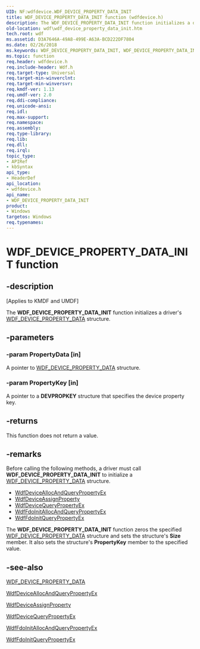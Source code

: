 ```yaml
---
UID: NF:wdfdevice.WDF_DEVICE_PROPERTY_DATA_INIT
title: WDF_DEVICE_PROPERTY_DATA_INIT function (wdfdevice.h)
description: The WDF_DEVICE_PROPERTY_DATA_INIT function initializes a driver's WDF_DEVICE_PROPERTY_DATA structure.
old-location: wdf\wdf_device_property_data_init.htm
tech.root: wdf
ms.assetid: D3A7646A-49A8-499E-A63A-BCD222DF7804
ms.date: 02/26/2018
ms.keywords: WDF_DEVICE_PROPERTY_DATA_INIT, WDF_DEVICE_PROPERTY_DATA_INIT function, wdf.wdf_device_property_data_init, wdfdevice/WDF_DEVICE_PROPERTY_DATA_INIT
ms.topic: function
req.header: wdfdevice.h
req.include-header: Wdf.h
req.target-type: Universal
req.target-min-winverclnt: 
req.target-min-winversvr: 
req.kmdf-ver: 1.13
req.umdf-ver: 2.0
req.ddi-compliance: 
req.unicode-ansi: 
req.idl: 
req.max-support: 
req.namespace: 
req.assembly: 
req.type-library: 
req.lib: 
req.dll: 
req.irql: 
topic_type:
- APIRef
- kbSyntax
api_type:
- HeaderDef
api_location:
- wdfdevice.h
api_name:
- WDF_DEVICE_PROPERTY_DATA_INIT
product:
- Windows
targetos: Windows
req.typenames: 
---
```


# WDF_DEVICE_PROPERTY_DATA_INIT function


## -description


<p class="CCE_Message">[Applies to KMDF and UMDF]</p>

The <b>WDF_DEVICE_PROPERTY_DATA_INIT</b> function initializes a driver's <a href="https://msdn.microsoft.com/library/windows/hardware/dn265632">WDF_DEVICE_PROPERTY_DATA</a> structure.


## -parameters




### -param PropertyData [in]

A pointer to <a href="https://msdn.microsoft.com/library/windows/hardware/dn265632">WDF_DEVICE_PROPERTY_DATA</a> structure.


### -param PropertyKey [in]

A pointer to a <b>DEVPROPKEY</b> structure that specifies the device property key.


## -returns



This function does not return a value.




## -remarks



Before calling the following methods, a driver must call <b>WDF_DEVICE_PROPERTY_DATA_INIT</b> to initialize a <a href="https://msdn.microsoft.com/library/windows/hardware/dn265632">WDF_DEVICE_PROPERTY_DATA</a> structure.

<ul>
<li>
<a href="https://msdn.microsoft.com/library/windows/hardware/dn265599">WdfDeviceAllocAndQueryPropertyEx</a>
</li>
<li>
<a href="https://msdn.microsoft.com/library/windows/hardware/dn265601">WdfDeviceAssignProperty</a>
</li>
<li>
<a href="https://msdn.microsoft.com/library/windows/hardware/dn265608">WdfDeviceQueryPropertyEx</a>
</li>
<li>
<a href="https://msdn.microsoft.com/library/windows/hardware/dn265612">WdfFdoInitAllocAndQueryPropertyEx</a>
</li>
<li>
<a href="https://msdn.microsoft.com/library/windows/hardware/dn265613">WdfFdoInitQueryPropertyEx</a>
</li>
</ul>
The <b>WDF_DEVICE_PROPERTY_DATA_INIT</b> function zeros the specified <a href="https://msdn.microsoft.com/library/windows/hardware/dn265632">WDF_DEVICE_PROPERTY_DATA</a> structure and sets the structure's <b>Size</b> member. It also sets the structure's <b>PropertyKey</b> member to the specified value.




## -see-also




<a href="https://msdn.microsoft.com/library/windows/hardware/dn265632">WDF_DEVICE_PROPERTY_DATA</a>



<a href="https://msdn.microsoft.com/library/windows/hardware/dn265599">WdfDeviceAllocAndQueryPropertyEx</a>



<a href="https://msdn.microsoft.com/library/windows/hardware/dn265601">WdfDeviceAssignProperty</a>



<a href="https://msdn.microsoft.com/library/windows/hardware/dn265608">WdfDeviceQueryPropertyEx</a>



<a href="https://msdn.microsoft.com/library/windows/hardware/dn265612">WdfFdoInitAllocAndQueryPropertyEx</a>



<a href="https://msdn.microsoft.com/library/windows/hardware/dn265613">WdfFdoInitQueryPropertyEx</a>
 

 

